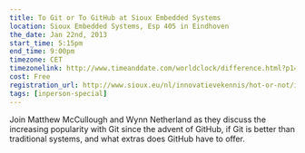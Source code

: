 ```yaml
---
title: To Git or To GitHub at Sioux Embedded Systems
location: Sioux Embedded Systems, Esp 405 in Eindhoven
the_date: Jan 22nd, 2013
start_time: 5:15pm
end_time: 9:00pm
timezone: CET
timezonelink: http://www.timeanddate.com/worldclock/difference.html?p1=1300
cost: Free
registration_url: http://www.sioux.eu/nl/innovatievekennis/hot-or-not/inschrijfformulier-hot-or-not
tags: [inperson-special]
---
```


Join Matthew McCullough and Wynn Netherland as they discuss the increasing popularity with
Git since the advent of GitHub, if Git is better than traditional systems, and what extras does
GitHub have to offer.
